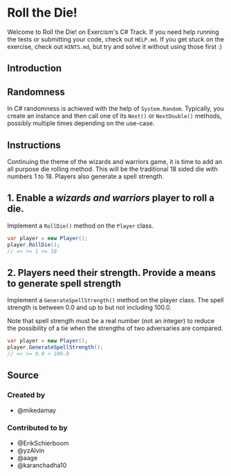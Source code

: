 # Roll the Die!

Welcome to Roll the Die! on Exercism's C# Track.
If you need help running the tests or submitting your code, check out `HELP.md`.
If you get stuck on the exercise, check out `HINTS.md`, but try and solve it without using those first :)

## Introduction

## Randomness

In C# randomness is achieved with the help of `System.Random`. Typically, you create an instance and then call one of its `Next()` or `NextDouble()` methods, possibly multiple times depending on the use-case.

## Instructions

Continuing the theme of the wizards and warriors game, it is time to add an all purpose die rolling method. This will be the traditional 18 sided die with numbers 1 to 18. Players also generate a spell strength.

## 1. Enable a _wizards and warriors_ player to roll a die.

Implement a `RollDie()` method on the `Player` class.

```csharp
var player = new Player();
player.RollDie();
// => >= 1 <= 18
```

## 2. Players need their strength. Provide a means to generate spell strength

Implement a `GenerateSpellStrength()` method on the player class. The spell strength is between 0.0 and up to but not including 100.0.

Note that spell strength must be a real number (not an integer) to reduce the possibility of a tie when the strengths of two adversaries are compared.

```csharp
var player = new Player();
player.GenerateSpellStrength();
// => >= 0.0 < 100.0
```

## Source

### Created by

- @mikedamay

### Contributed to by

- @ErikSchierboom
- @yzAlvin
- @aage
- @karanchadha10
